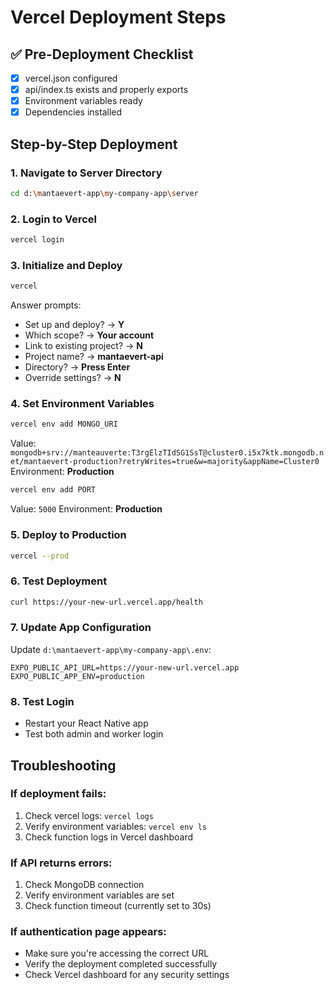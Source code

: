 # Vercel Deployment Steps

## ✅ Pre-Deployment Checklist
- [x] vercel.json configured
- [x] api/index.ts exists and properly exports
- [x] Environment variables ready
- [x] Dependencies installed

## Step-by-Step Deployment

### 1. Navigate to Server Directory
```bash
cd d:\mantaevert-app\my-company-app\server
```

### 2. Login to Vercel
```bash
vercel login
```

### 3. Initialize and Deploy
```bash
vercel
```
Answer prompts:
- Set up and deploy? → **Y**
- Which scope? → **Your account**
- Link to existing project? → **N**
- Project name? → **mantaevert-api**
- Directory? → **Press Enter**
- Override settings? → **N**

### 4. Set Environment Variables
```bash
vercel env add MONGO_URI
```
Value: `mongodb+srv://manteauverte:T3rgElzTIdSG1SsT@cluster0.i5x7ktk.mongodb.net/mantaevert-production?retryWrites=true&w=majority&appName=Cluster0`
Environment: **Production**

```bash
vercel env add PORT
```
Value: `5000`
Environment: **Production**

### 5. Deploy to Production
```bash
vercel --prod
```

### 6. Test Deployment
```bash
curl https://your-new-url.vercel.app/health
```

### 7. Update App Configuration
Update `d:\mantaevert-app\my-company-app\.env`:
```env
EXPO_PUBLIC_API_URL=https://your-new-url.vercel.app
EXPO_PUBLIC_APP_ENV=production
```

### 8. Test Login
- Restart your React Native app
- Test both admin and worker login

## Troubleshooting

### If deployment fails:
1. Check vercel logs: `vercel logs`
2. Verify environment variables: `vercel env ls`
3. Check function logs in Vercel dashboard

### If API returns errors:
1. Check MongoDB connection
2. Verify environment variables are set
3. Check function timeout (currently set to 30s)

### If authentication page appears:
- Make sure you're accessing the correct URL
- Verify the deployment completed successfully
- Check Vercel dashboard for any security settings